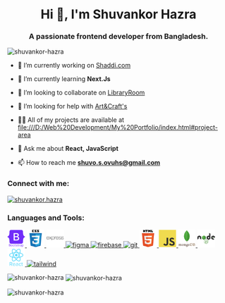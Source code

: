 <h1 align="center">Hi 👋, I'm Shuvankor Hazra</h1>
<h3 align="center">A passionate frontend developer from Bangladesh.</h3>

<p align="left"> <img src="https://komarev.com/ghpvc/?username=shuvankor-hazra&label=Profile%20views&color=0e75b6&style=flat" alt="shuvankor-hazra" /> </p>

- 🔭 I’m currently working on [Shaddi.com](https://shaadidotcom-af40a.web.app)

- 🌱 I’m currently learning **Next.Js**

- 👯 I’m looking to collaborate on [LibraryRoom](https://user-email-passwoed-auth.web.app)

- 🤝 I’m looking for help with [Art&Craft's](https://assignment-10-art-craft-56221.web.app)

- 👨‍💻 All of my projects are available at [file:///D:/Web%20Development/My%20Portfolio/index.html#project-area](file:///D:/Web%20Development/My%20Portfolio/index.html#project-area)

- 💬 Ask me about **React, JavaScript**

- 📫 How to reach me **shuvo.s.ovuhs@gmail.com**

<h3 align="left">Connect with me:</h3>
<p align="left">
<a href="https://fb.com/shuvankor.hazra" target="blank"><img align="center" src="https://raw.githubusercontent.com/rahuldkjain/github-profile-readme-generator/master/src/images/icons/Social/facebook.svg" alt="shuvankor.hazra" height="30" width="40" /></a>
</p>

<h3 align="left">Languages and Tools:</h3>
<p align="left"> <a href="https://getbootstrap.com" target="_blank" rel="noreferrer"> <img src="https://raw.githubusercontent.com/devicons/devicon/master/icons/bootstrap/bootstrap-plain-wordmark.svg" alt="bootstrap" width="40" height="40"/> </a> <a href="https://www.w3schools.com/css/" target="_blank" rel="noreferrer"> <img src="https://raw.githubusercontent.com/devicons/devicon/master/icons/css3/css3-original-wordmark.svg" alt="css3" width="40" height="40"/> </a> <a href="https://expressjs.com" target="_blank" rel="noreferrer"> <img src="https://raw.githubusercontent.com/devicons/devicon/master/icons/express/express-original-wordmark.svg" alt="express" width="40" height="40"/> </a> <a href="https://www.figma.com/" target="_blank" rel="noreferrer"> <img src="https://www.vectorlogo.zone/logos/figma/figma-icon.svg" alt="figma" width="40" height="40"/> </a> <a href="https://firebase.google.com/" target="_blank" rel="noreferrer"> <img src="https://www.vectorlogo.zone/logos/firebase/firebase-icon.svg" alt="firebase" width="40" height="40"/> </a> <a href="https://git-scm.com/" target="_blank" rel="noreferrer"> <img src="https://www.vectorlogo.zone/logos/git-scm/git-scm-icon.svg" alt="git" width="40" height="40"/> </a> <a href="https://www.w3.org/html/" target="_blank" rel="noreferrer"> <img src="https://raw.githubusercontent.com/devicons/devicon/master/icons/html5/html5-original-wordmark.svg" alt="html5" width="40" height="40"/> </a> <a href="https://developer.mozilla.org/en-US/docs/Web/JavaScript" target="_blank" rel="noreferrer"> <img src="https://raw.githubusercontent.com/devicons/devicon/master/icons/javascript/javascript-original.svg" alt="javascript" width="40" height="40"/> </a> <a href="https://www.mongodb.com/" target="_blank" rel="noreferrer"> <img src="https://raw.githubusercontent.com/devicons/devicon/master/icons/mongodb/mongodb-original-wordmark.svg" alt="mongodb" width="40" height="40"/> </a> <a href="https://nodejs.org" target="_blank" rel="noreferrer"> <img src="https://raw.githubusercontent.com/devicons/devicon/master/icons/nodejs/nodejs-original-wordmark.svg" alt="nodejs" width="40" height="40"/> </a> <a href="https://reactjs.org/" target="_blank" rel="noreferrer"> <img src="https://raw.githubusercontent.com/devicons/devicon/master/icons/react/react-original-wordmark.svg" alt="react" width="40" height="40"/> </a> <a href="https://tailwindcss.com/" target="_blank" rel="noreferrer"> <img src="https://www.vectorlogo.zone/logos/tailwindcss/tailwindcss-icon.svg" alt="tailwind" width="40" height="40"/> </a> </p>

<p><img align="left" src="https://github-readme-stats.vercel.app/api/top-langs?username=shuvankor-hazra&show_icons=true&locale=en&layout=compact" alt="shuvankor-hazra" /></p>

<p>&nbsp;<img align="center" src="https://github-readme-stats.vercel.app/api?username=shuvankor-hazra&show_icons=true&locale=en" alt="shuvankor-hazra" /></p>

<p><img align="center" src="https://github-readme-streak-stats.herokuapp.com/?user=shuvankor-hazra&" alt="shuvankor-hazra" /></p>
